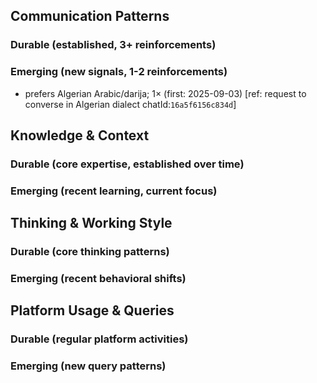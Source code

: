 ## Communication Patterns
### Durable (established, 3+ reinforcements)

### Emerging (new signals, 1-2 reinforcements)
- prefers Algerian Arabic/darija; 1× (first: 2025-09-03) [ref: request to converse in Algerian dialect chatId:`16a5f6156c834d`]

## Knowledge & Context
### Durable (core expertise, established over time)

### Emerging (recent learning, current focus)  

## Thinking & Working Style
### Durable (core thinking patterns)

### Emerging (recent behavioral shifts)

## Platform Usage & Queries
### Durable (regular platform activities)

### Emerging (new query patterns)
